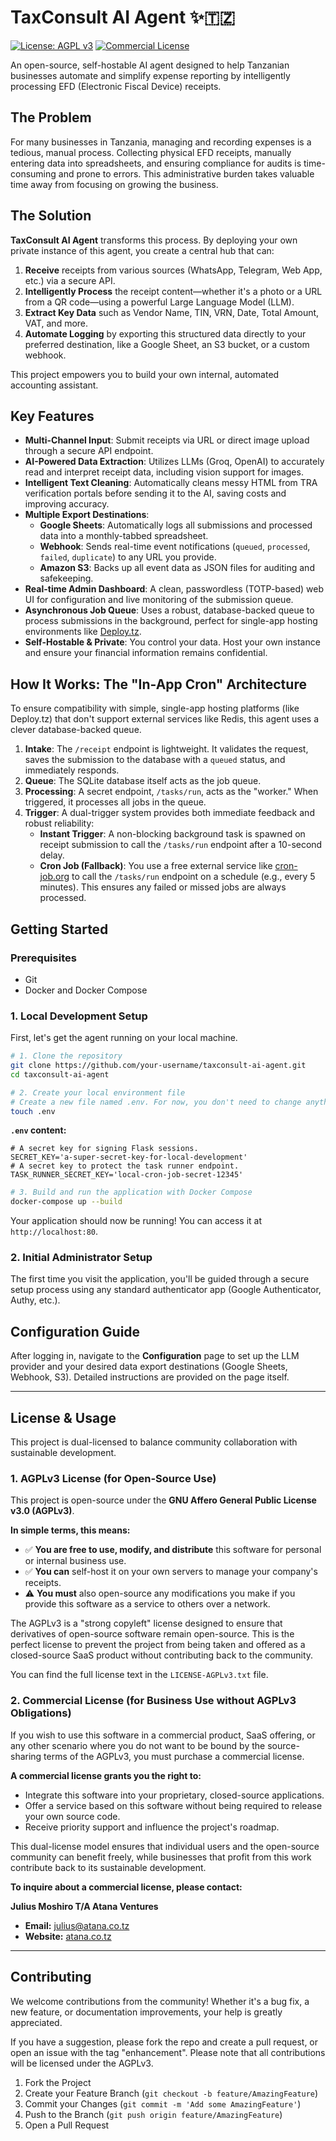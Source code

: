 # TaxConsult AI Agent ✨🇹🇿

[![License: AGPL v3](https://img.shields.io/badge/License-AGPL_v3-blue.svg)](https://www.gnu.org/licenses/agpl-3.0)
[![Commercial License](https://img.shields.io/badge/License-Commercial-green.svg)](LICENSE-COMMERCIAL.md)

An open-source, self-hostable AI agent designed to help Tanzanian businesses automate and simplify expense reporting by intelligently processing EFD (Electronic Fiscal Device) receipts.

## The Problem

For many businesses in Tanzania, managing and recording expenses is a tedious, manual process. Collecting physical EFD receipts, manually entering data into spreadsheets, and ensuring compliance for audits is time-consuming and prone to errors. This administrative burden takes valuable time away from focusing on growing the business.

## The Solution

**TaxConsult AI Agent** transforms this process. By deploying your own private instance of this agent, you create a central hub that can:
1.  **Receive** receipts from various sources (WhatsApp, Telegram, Web App, etc.) via a secure API.
2.  **Intelligently Process** the receipt content—whether it's a photo or a URL from a QR code—using a powerful Large Language Model (LLM).
3.  **Extract Key Data** such as Vendor Name, TIN, VRN, Date, Total Amount, VAT, and more.
4.  **Automate Logging** by exporting this structured data directly to your preferred destination, like a Google Sheet, an S3 bucket, or a custom webhook.

This project empowers you to build your own internal, automated accounting assistant.

## Key Features

-   **Multi-Channel Input**: Submit receipts via URL or direct image upload through a secure API endpoint.
-   **AI-Powered Data Extraction**: Utilizes LLMs (Groq, OpenAI) to accurately read and interpret receipt data, including vision support for images.
-   **Intelligent Text Cleaning**: Automatically cleans messy HTML from TRA verification portals before sending it to the AI, saving costs and improving accuracy.
-   **Multiple Export Destinations**:
    -   **Google Sheets**: Automatically logs all submissions and processed data into a monthly-tabbed spreadsheet.
    -   **Webhook**: Sends real-time event notifications (`queued`, `processed`, `failed`, `duplicate`) to any URL you provide.
    -   **Amazon S3**: Backs up all event data as JSON files for auditing and safekeeping.
-   **Real-time Admin Dashboard**: A clean, passwordless (TOTP-based) web UI for configuration and live monitoring of the submission queue.
-   **Asynchronous Job Queue**: Uses a robust, database-backed queue to process submissions in the background, perfect for single-app hosting environments like [Deploy.tz](https://deploy.tz/).
-   **Self-Hostable & Private**: You control your data. Host your own instance and ensure your financial information remains confidential.

## How It Works: The "In-App Cron" Architecture

To ensure compatibility with simple, single-app hosting platforms (like Deploy.tz) that don't support external services like Redis, this agent uses a clever database-backed queue.

1.  **Intake**: The `/receipt` endpoint is lightweight. It validates the request, saves the submission to the database with a `queued` status, and immediately responds.
2.  **Queue**: The SQLite database itself acts as the job queue.
3.  **Processing**: A secret endpoint, `/tasks/run`, acts as the "worker." When triggered, it processes all jobs in the queue.
4.  **Trigger**: A dual-trigger system provides both immediate feedback and robust reliability:
    -   **Instant Trigger**: A non-blocking background task is spawned on receipt submission to call the `/tasks/run` endpoint after a 10-second delay.
    -   **Cron Job (Fallback)**: You use a free external service like [cron-job.org](https://cron-job.org/) to call the `/tasks/run` endpoint on a schedule (e.g., every 5 minutes). This ensures any failed or missed jobs are always processed.

## Getting Started

### Prerequisites

-   Git
-   Docker and Docker Compose

### 1. Local Development Setup

First, let's get the agent running on your local machine.

```bash
# 1. Clone the repository
git clone https://github.com/your-username/taxconsult-ai-agent.git
cd taxconsult-ai-agent

# 2. Create your local environment file
# Create a new file named .env. For now, you don't need to change anything in it.
touch .env
```

**`.env` content:**
```env
# A secret key for signing Flask sessions.
SECRET_KEY='a-super-secret-key-for-local-development'
# A secret key to protect the task runner endpoint.
TASK_RUNNER_SECRET_KEY='local-cron-job-secret-12345'
```

```bash
# 3. Build and run the application with Docker Compose
docker-compose up --build
```

Your application should now be running! You can access it at `http://localhost:80`.

### 2. Initial Administrator Setup

The first time you visit the application, you'll be guided through a secure setup process using any standard authenticator app (Google Authenticator, Authy, etc.).

## Configuration Guide

After logging in, navigate to the **Configuration** page to set up the LLM provider and your desired data export destinations (Google Sheets, Webhook, S3). Detailed instructions are provided on the page itself.

---

## License & Usage

This project is dual-licensed to balance community collaboration with sustainable development.

### 1. AGPLv3 License (for Open-Source Use)

This project is open-source under the **GNU Affero General Public License v3.0 (AGPLv3)**.

**In simple terms, this means:**
-   ✅ **You are free to use, modify, and distribute** this software for personal or internal business use.
-   ✅ **You can** self-host it on your own servers to manage your company's receipts.
-   ⚠️ **You must** also open-source any modifications you make if you provide this software as a service to others over a network.

The AGPLv3 is a "strong copyleft" license designed to ensure that derivatives of open-source software remain open-source. This is the perfect license to prevent the project from being taken and offered as a closed-source SaaS product without contributing back to the community.

You can find the full license text in the `LICENSE-AGPLv3.txt` file.

### 2. Commercial License (for Business Use without AGPLv3 Obligations)

If you wish to use this software in a commercial product, SaaS offering, or any other scenario where you do not want to be bound by the source-sharing terms of the AGPLv3, you must purchase a commercial license.

**A commercial license grants you the right to:**
-   Integrate this software into your proprietary, closed-source applications.
-   Offer a service based on this software without being required to release your own source code.
-   Receive priority support and influence the project's roadmap.

This dual-license model ensures that individual users and the open-source community can benefit freely, while businesses that profit from this work contribute back to its sustainable development.

**To inquire about a commercial license, please contact:**

**Julius Moshiro T/A Atana Ventures**
- **Email:** [julius@atana.co.tz](mailto:julius@atana.co.tz)
- **Website:** [atana.co.tz](https://atana.co.tz)

---

## Contributing

We welcome contributions from the community! Whether it's a bug fix, a new feature, or documentation improvements, your help is greatly appreciated.

If you have a suggestion, please fork the repo and create a pull request, or open an issue with the tag "enhancement". Please note that all contributions will be licensed under the AGPLv3.

1.  Fork the Project
2.  Create your Feature Branch (`git checkout -b feature/AmazingFeature`)
3.  Commit your Changes (`git commit -m 'Add some AmazingFeature'`)
4.  Push to the Branch (`git push origin feature/AmazingFeature`)
5.  Open a Pull Request
